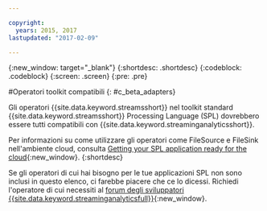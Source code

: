 ```yaml
---

copyright:
  years: 2015, 2017
lastupdated: "2017-02-09"

---
```


<!-- Attribute definitions --> 
{:new_window: target="_blank"}
{:shortdesc: .shortdesc}
{:codeblock: .codeblock}
{:screen: .screen}
{:pre: .pre}

#Operatori toolkit compatibili
{: #c_beta_adapters}

Gli operatori {{site.data.keyword.streamsshort}} nel toolkit standard {{site.data.keyword.streamsshort}} Processing Language (SPL) dovrebbero essere tutti compatibili con {{site.data.keyword.streaminganalyticsshort}}.

Per informazioni su come utilizzare gli operatori come FileSource e FileSink nell'ambiente cloud, consulta
[Getting your SPL application ready for the cloud](https://developer.ibm.com/streamsdev/docs/getting-spl-application-ready-cloud/){:new_window}.
{:shortdesc}

Se gli operatori di cui hai bisogno per le tue applicazioni SPL non sono inclusi in questo elenco,
ci farebbe piacere che ce lo dicessi. Richiedi l'operatore di cui necessiti al [forum degli sviluppatori {{site.data.keyword.streaminganalyticsfull}}](https://developer.ibm.com/answers/topics/streaming-analytics.html){:new_window}.
